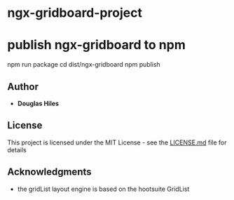 # ngx-gridboard-project

# publish ngx-gridboard to npm
npm run package 
cd dist/ngx-gridboard 
npm publish 

## Author

* **Douglas Hiles** 


## License

This project is licensed under the MIT License - see the [LICENSE.md](LICENSE.md) file for details

## Acknowledgments

* the gridList layout engine is based on the hootsuite GridList


